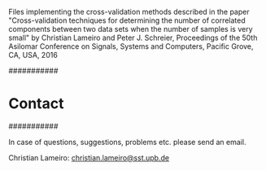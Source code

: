 Files implementing the cross-validation methods described in the paper "Cross-validation techniques for determining the number of correlated components between two data sets when the number of samples is very small" by Christian Lameiro and Peter J. Schreier,
Proceedings of the 50th Asilomar Conference on Signals, Systems and Computers, Pacific Grove, CA, USA, 2016

###########
# Contact #
###########

In case of questions, suggestions, problems etc. please send an email.

Christian Lameiro:
christian.lameiro@sst.upb.de
